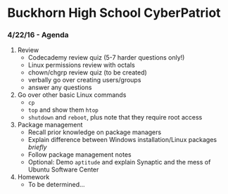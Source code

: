 # Buckhorn High School CyberPatriot
### 4/22/16 - Agenda

1. Review
	- Codecademy review quiz (5-7 harder questions only!)
	- Linux permissions review with octals
	- chown/chgrp review quiz (to be created)
	- verbally go over creating users/groups
	- answer any questions
2. Go over other basic Linux commands
	- ``cp``
	- ``top`` and show them ``htop``
	- ``shutdown`` and ``reboot``, plus note that they require root access
3. Package management
	- Recall prior knowledge on package managers
	- Explain difference between Windows installation/Linux packages _briefly_
	- Follow package management notes
	- Optional: Demo ``aptitude`` and explain Synaptic and the mess of Ubuntu Software Center
4. Homework
	- To be determined...
